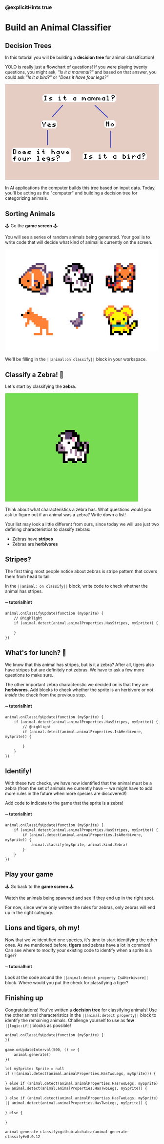 ### @explicitHints true

# Build an Animal Classifier

## Decision Trees

In this tutorial you will be building a **decision tree** for animal 
classification! 

YOLO is really just a flowchart of questions! If you were playing twenty 
questions, you might ask, *"Is it a mammal?"* and based on that answer, you 
could ask *"Is it a bird?"* or *"Does it have four legs?"*

![A flow chart for classifying animals](https://raw.githubusercontent.com/jwunderl/arcade-pet-class-room/master/flowchart.png)

In AI applications the computer builds this tree based on input data. 
Today, you'll be acting as the "computer" and building a decision tree for 
categorizing animals.

## Sorting Animals 

🕹 Go the **game screen** 🕹

You will see a series of random animals being generated. Your goal is 
to write code that will decide what kind of animal is currently on the 
screen. 

![Six animal pixel sprites](https://raw.githubusercontent.com/jwunderl/arcade-pet-class-room/master/animals.png)

We'll be filling in the `||animal:on classify||` block in your workspace.

## Classify a Zebra! 🦓

Let's start by classifying the **zebra**.

![Zebra pixel sprite](https://raw.githubusercontent.com/jwunderl/arcade-pet-class-room/master/zebra.png)

Think about what characteristics a zebra has. What questions would 
you ask to figure out if an animal was a zebra? Write down a list!

Your list may look a little different from ours, since today we will 
use just two defining characteristics to classify zebras:

* Zebras have **stripes**
* Zebras are **herbivores**

## Stripes?

The first thing most people notice about zebras is stripe pattern 
that covers them from head to tail.

In the `||animal: on classify||` block, write code to check whether 
the animal has stripes.

#### ~ tutorialhint

```blocks
animal.onClassifyUpdate(function (mySprite) {
    // @highlight
    if (animal.detect(animal.animalProperties.HasStripes, mySprite)) {
    	
    }
})
```

## What's for lunch? 🥬

We know that this animal has stripes, but is it a zebra? After all, tigers 
also have stripes but are definitely not zebras. We have to ask a few more 
questions to make sure.

The other important zebra characteristic we decided on is that they 
are **herbivores**. Add blocks to check whether the sprite is an 
herbivore or not *inside* the check from the previous step.

#### ~ tutorialhint

```blocks
animal.onClassifyUpdate(function (mySprite) {
    if (animal.detect(animal.animalProperties.HasStripes, mySprite)) {
        // @highlight
    	if (animal.detect(animal.animalProperties.IsAHerbivore, mySprite)) {
    	      
        }
    }
})
```

## Identify!

With these two checks, we have now identified that the animal must be a zebra
(from the set of animals we currently have -- we might have to add more rules 
in the future when more species are discovered!)

Add code to indicate to the game that the sprite is a zebra!

#### ~ tutorialhint

```blocks
animal.onClassifyUpdate(function (mySprite) {
    if (animal.detect(animal.animalProperties.HasStripes, mySprite)) {
    	if (animal.detect(animal.animalProperties.IsAHerbivore, mySprite)) {
    	    animal.classify(mySprite, animal.kind.Zebra)
        }
    }
})
```

## Play your game

🕹 Go back to the **game screen** 🕹

Watch the animals being spawned and see if they end up in the right spot.

For now, since we've only written the rules for zebras, only zebras will
end up in the right category.

## Lions and tigers, oh my!

Now that we've identified one species, it's time to start identifying the 
other ones. As we mentioned before, **tigers** and zebras have a lot in 
common! Can see where to modify your existing code to identify when a 
sprite is a tiger?

#### ~ tutorialhint

Look at the code around the `||animal:detect property IsAHerbivore||` block. 
Where would you put the check for classifying a tiger?

## Finishing up

Congratulations! You've written a **decision tree** for classifying animals! 
Use the other animal characteristics in the `||animal:detect property||`
block to identify the remaining animals. Challenge yourself to use as **few** 
`||logic:if||` blocks as possible!


```template
animal.onClassifyUpdate(function (mySprite) {
})

game.onUpdateInterval(500, () => {
    animal.generate()
})
```

```ghost
let mySprite: Sprite = null
if (!(animal.detect(animal.animalProperties.HasTwoLegs, mySprite))) {
	
} else if (animal.detect(animal.animalProperties.HasTwoLegs, mySprite) && animal.detect(animal.animalProperties.HasTwoLegs, mySprite)) {
	
} else if (animal.detect(animal.animalProperties.HasTwoLegs, mySprite) || animal.detect(animal.animalProperties.HasTwoLegs, mySprite)) {
	
} else {
	
}
```

```package
animal-generate-classify=github:abchatra/animal-generate-classify#v0.0.12
```
